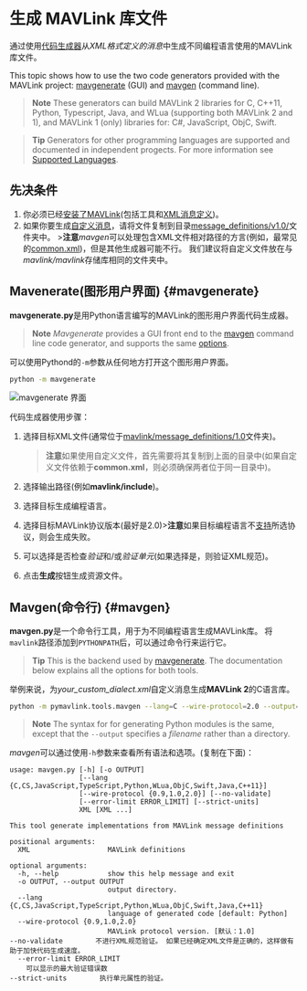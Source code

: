 # 生成 MAVLink 库文件

通过使用[代码生成器](../messages/README.md)从*XML格式定义的消息*中生成不同编程语言使用的MAVLink库文件。

This topic shows how to use the two code generators provided with the MAVLink project: [mavgenerate](#mavgenerate) (GUI) and [mavgen](#mavgen) (command line).

> **Note** These generators can build MAVLink 2 libraries for C, C++11, Python, Typescript, Java, and WLua (supporting both MAVLink 2 and 1), and MAVLink 1 (only) libraries for: C#, JavaScript, ObjC, Swift.

<span></span>

> **Tip** Generators for other programming languages are supported and documented in independent progects. For more information see [Supported Languages](../README.md#supported_languages).

## 先决条件

1. 你必须已经[安装了MAVLink](../getting_started/installation.md)(包括工具和[XML消息定义](../messages/README.md))。
2. 如果你要生成[自定义消息](../messages/README.md#dialects)，请将文件复制到目录[message_definitions/v1.0/](https://github.com/mavlink/mavlink/tree/master/message_definitions/v1.0)文件夹中。 >**注意***mavgen*可以处理包含XML文件相对路径的方言(例如，最常见的[common.xml](../messages/common.md))，但是其他生成器可能不行。 我们建议将自定义文件放在与*mavlink/mavlink*存储库相同的文件夹中。

## Mavenerate(图形用户界面) {#mavgenerate}

**mavgenerate.py**是用Python语言编写的MAVLink的图形用户界面代码生成器。

> **Note** *Mavgenerate* provides a GUI front end to the [mavgen](#mavgen) command line code generator, and supports the same [options](#mavgen_options).

可以使用Pythond的`-m`参数从任何地方打开这个图形用户界面。

```sh
python -m mavgenerate
```

![mavgenerate 界面](../../assets/mavgen/mavlink_generator.png)

代码生成器使用步骤：

1. 选择目标XML文件(通常位于[mavlink/message_definitions/1.0](https://github.com/mavlink/mavlink/tree/master/message_definitions/1.0)文件夹)。
    
    > **注意**如果使用自定义文件，首先需要将其复制到上面的目录中(如果自定义文件依赖于**common.xml**，则必须确保两者位于同一目录中)。

2. 选择输出路径(例如**mavlink/include**)。

3. 选择目标生成编程语言。
4. 选择目标MAVLink协议版本(最好是2.0)>**注意**如果目标编程语言不[支持](../README.md#supported_languages)所选协议，则会生成失败。
5. 可以选择是否检查*验证*和/或*验证单元*(如果选择是，则验证XML规范)。
6. 点击**生成**按钮生成资源文件。

## Mavgen(命令行) {#mavgen}

**mavgen.py**是一个命令行工具，用于为不同编程语言生成MAVLink库。 将`mavlink`路径添加到`PYTHONPATH`后，可以通过命令行来运行它。

> **Tip** This is the backend used by [mavgenerate](#mavgenerate). The documentation below explains all the options for both tools.

举例来说，为*your_custom_dialect.xml*自定义消息生成**MAVLink 2**的C语言库。

```sh
python -m pymavlink.tools.mavgen --lang=C --wire-protocol=2.0 --output=generated/include/mavlink/v2.0 message_definitions/v1.0/your_custom_dialect.xml
```

> **Note** The syntax for for generating Python modules is the same, except that the `--output` specifies a *filename* rather than a directory. <!-- https://github.com/ArduPilot/pymavlink/issues/203 -->

<span id="mavgen_options"></span>
*mavgen*可以通过使用`-h`参数来查看所有语法和选项。(复制在下面)：

    usage: mavgen.py [-h] [-o OUTPUT]
                     [--lang {C,CS,JavaScript,TypeScript,Python,WLua,ObjC,Swift,Java,C++11}]
                     [--wire-protocol {0.9,1.0,2.0}] [--no-validate]
                     [--error-limit ERROR_LIMIT] [--strict-units]
                     XML [XML ...]
    
    This tool generate implementations from MAVLink message definitions
    
    positional arguments:
      XML                   MAVLink definitions
    
    optional arguments:
      -h, --help            show this help message and exit
      -o OUTPUT, --output OUTPUT
                            output directory.
      --lang {C,CS,JavaScript,TypeScript,Python,WLua,ObjC,Swift,Java,C++11}
                            language of generated code [default: Python]
      --wire-protocol {0.9,1.0,2.0}
                            MAVLink protocol version. [默认：1.0]
    --no-validate        不进行XML规范验证。 如果已经确定XML文件是正确的，这样做有助于加快代码生成速度。
      --error-limit ERROR_LIMIT
        可以显示的最大验证错误数
    --strict-units        执行单元属性的验证。